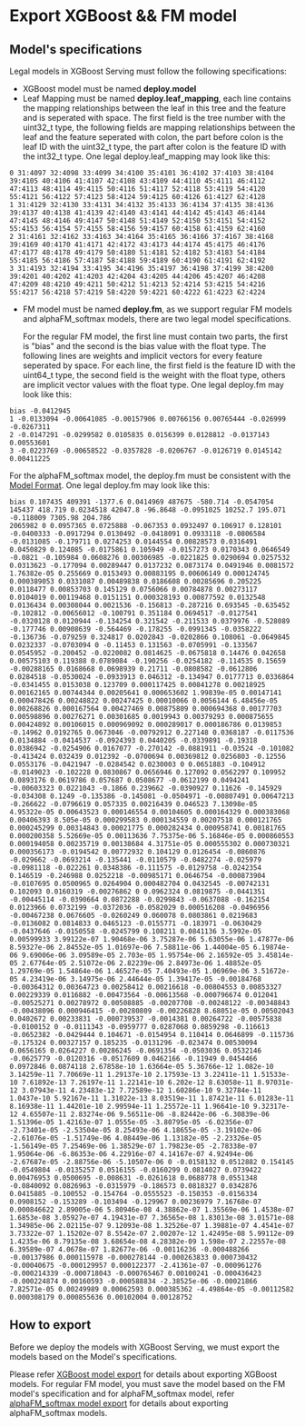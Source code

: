 # Export XGBoost && FM model

## Model's specifications

Legal models in XGBoost Serving must follow the following specifications:

- XGBoost model must be named **deploy.model**
- Leaf Mapping must be named **deploy.leaf_mapping**, each line contains the mapping relationships between the leaf in this tree and the feature and is seperated with space. The first field is the tree number with the uint32_t type, the following fields are mapping relationships between the leaf and the feature seperated with colon, the part before colon is the leaf ID with the uint32_t type, the part after colon is the feature ID with the int32_t type.
  One legal deploy.leaf_mapping may look like this:

```
0 31:4097 32:4098 33:4099 34:4100 35:4101 36:4102 37:4103 38:4104 39:4105 40:4106 41:4107 42:4108 43:4109 44:4110 45:4111 46:4112 47:4113 48:4114 49:4115 50:4116 51:4117 52:4118 53:4119 54:4120 55:4121 56:4122 57:4123 58:4124 59:4125 60:4126 61:4127 62:4128
1 31:4129 32:4130 33:4131 34:4132 35:4133 36:4134 37:4135 38:4136 39:4137 40:4138 41:4139 42:4140 43:4141 44:4142 45:4143 46:4144 47:4145 48:4146 49:4147 50:4148 51:4149 52:4150 53:4151 54:4152 55:4153 56:4154 57:4155 58:4156 59:4157 60:4158 61:4159 62:4160
2 31:4161 32:4162 33:4163 34:4164 35:4165 36:4166 37:4167 38:4168 39:4169 40:4170 41:4171 42:4172 43:4173 44:4174 45:4175 46:4176 47:4177 48:4178 49:4179 50:4180 51:4181 52:4182 53:4183 54:4184 55:4185 56:4186 57:4187 58:4188 59:4189 60:4190 61:4191 62:4192
3 31:4193 32:4194 33:4195 34:4196 35:4197 36:4198 37:4199 38:4200 39:4201 40:4202 41:4203 42:4204 43:4205 44:4206 45:4207 46:4208 47:4209 48:4210 49:4211 50:4212 51:4213 52:4214 53:4215 54:4216 55:4217 56:4218 57:4219 58:4220 59:4221 60:4222 61:4223 62:4224
```

- FM model must be named **deploy.fm**, as we support regular FM models and alphaFM_softmax models, there are two legal model specifications.

  For the regular FM model, the first line must contain two parts, the first is "bias" and the second is the bias value with the float type. The following lines are weights and implicit vectors for every feature seperated by space. For each line, the first field is the feature ID with the uint64_t type, the second field is the weight with the float type, others are implicit vector values with the float type. One legal deploy.fm may look like this:

```
bias -0.0412945
1 -0.0133094 -0.00641085 -0.00157906 0.00766156 0.00765444 -0.026999 -0.0267311
2 -0.0147291 -0.0299582 0.0105835 0.0156399 0.0128812 -0.0137143 0.00553601
3 -0.0223769 -0.00658522 -0.0357828 -0.0206767 -0.0126719 0.0145142 0.00411225
  ```

  For the alphaFM_softmax model, the deploy.fm must be consistent with the [Model Format](https://github.com/CastellanZhang/alphaFM_softmax#%E6%A8%A1%E5%9E%8B%E6%96%87%E4%BB%B6%E6%A0%BC%E5%BC%8F).
  One legal deploy.fm may look like this:

```
bias 0.107435 409391 -1377.6 0.0414969 487675 -580.714 -0.0547054 145437 418.719 0.0234518 42047.8 -96.8648 -0.0951025 10252.7 195.071 -0.118009 7305.98 204.786
2065982 0 0.0957365 0.0725888 -0.067353 0.0932497 0.106917 0.128101 -0.0400333 -0.0917294 0.0130492 -0.0418091 0.0933118 -0.0806584 -0.0131085 -0.179711 0.0274253 0.0144554 0.00828573 0.0316491 0.0450829 0.124085 -0.0175861 0.105949 -0.0157273 0.0170343 0.0646549 -0.0821 -0.105984 0.0608276 0.00306985 -0.0221825 0.0290694 0.0257532 0.0313623 -0.177094 0.00289447 0.0137232 0.0873174 0.0491946 0.0081572 1.76382e-05 0.255669 0.0153493 0.00883195 0.00606149 0.000124745 0.000389053 0.0331087 0.00489838 0.0186608 0.00285696 0.205225 0.0118477 0.00853703 0.145129 0.0756066 0.00784878 0.00273117 0.0104019 0.00119468 0.0151151 0.000328193 0.00877592 0.0132548 0.0136434 0.00308044 0.0021536 -0.156813 -0.287216 0.693545 -0.635452 -0.102812 -0.00656012 -0.100791 0.351184 0.0694517 -0.0127541 -0.0320128 0.0120944 -0.134254 0.321542 -0.211533 0.0379976 -0.528089 -0.177746 0.00908639 -0.564469 -0.178255 -0.0991345 -0.0358222 -0.136736 -0.079259 0.324817 0.0202843 -0.0202866 0.108061 -0.0649845 0.0232337 -0.0703094 0 -0.11453 0.131563 -0.0705991 -0.133567 0.0545952 -0.200452 -0.0220082 0.0814625 -0.0675818 0.14476 0.042658 0.00575103 0.119388 0.0789084 -0.190256 -0.0254182 -0.114535 0.15659 -0.00288165 0.0168668 0.0698939 0.21711 -0.0808582 -0.0612806 0.0284518 -0.0530024 -0.0933913 0.046312 -0.134947 0.0177713 0.0336864 -0.0341455 0.0153038 0.123709 0.000117425 0.00841278 0.00218925 0.00162165 0.00744344 0.00205641 0.000653602 1.99839e-05 0.00147141 0.000478426 0.00248822 0.00247425 0.00010066 0.0056144 6.48456e-05 0.00268826 0.000167564 0.00427469 0.00875809 0.000694368 0.00177703 0.00598896 0.00276271 0.00301685 0.0019943 0.00379293 0.000875655 0.00424892 0.00106015 0.000969092 0.000289017 0.000186786 0.0139853 -0.14962 0.0192765 0.0673046 -0.00792912 0.227148 0.0368187 -0.0117536 0.0134884 -0.0414537 -0.0924393 0.0440205 -0.0339891 -0.19318 0.0386942 -0.0254906 0.0167077 -0.270142 -0.0881911 -0.03524 -0.101082 -0.413424 0.032439 0.012392 -0.0700694 0.00369812 0.0256803 -0.12556 0.0553176 -0.0421947 -0.0284542 0.0230003 0 0.0651883 -0.104912 -0.0149023 -0.102228 0.0830867 0.0656946 0.127092 0.0562297 0.109952 0.0893176 0.0619786 0.057687 0.0508677 -0.0612199 0.0494241 -0.00603323 0.0221043 -0.1866 0.239662 -0.0390927 0.11626 -0.145929 -0.034308 0.1249 -0.135386 -0.145081 -0.0504971 -0.00807491 0.00647213 -0.266622 -0.0796619 0.057335 0.00216439 0.046523 7.13098e-05 4.95322e-05 0.00643523 0.000146554 0.00104605 0.000164329 0.000383068 0.00406393 8.505e-05 0.000299583 0.000134559 0.00207518 0.000121765 0.000245299 0.00314843 0.00021775 0.000282434 0.000958741 0.00181765 0.000200358 5.52669e-05 0.00113636 7.75375e-06 5.16846e-05 0.000860553 0.000194058 0.00235719 0.00138684 4.31751e-05 0.000555302 0.000730321 0.000356173 -0.0194542 0.00772932 0.104129 0.0126454 -0.0860876 -0.029662 -0.0693214 -0.135441 -0.0110579 -0.0482274 -0.025979 -0.0981118 -0.022261 0.0348386 -0.111575 -0.0129758 -0.0242354 0.146519 -0.246988 0.0252218 -0.00985171 0.0646754 -0.000873904 -0.0107695 0.0500965 0.0264904 0.000482704 0.0432545 -0.00742131 0.102093 0.0160319 -0.00276862 0 0.0962324 0.0819875 -0.0441351 -0.00445114 -0.0390664 0.0872288 -0.0299843 -0.0637088 -0.162154 0.0123966 0.0732199 -0.0372036 -0.0582029 0.000516208 -0.0496956 -0.00467238 0.0676605 -0.0260249 0.060078 0.0803861 0.0219683 -0.0136082 0.0814833 0.0465123 -0.0155771 -0.183971 -0.0630429 -0.0437646 -0.0150558 -0.0245799 0.108211 0.0841136 3.5992e-05 0.00599933 3.99122e-07 1.90468e-06 3.75287e-06 5.63055e-06 1.47877e-06 8.59327e-06 2.84552e-05 1.01697e-06 7.58811e-06 1.44004e-05 6.19874e-06 9.69006e-06 3.09589e-05 2.703e-05 1.95754e-06 2.16592e-05 3.45814e-05 2.67764e-05 2.51072e-06 2.82239e-06 2.84973e-06 1.48852e-05 1.29769e-05 1.54864e-06 1.46527e-05 7.40493e-05 1.06969e-06 3.51672e-05 4.23419e-06 3.14975e-06 2.44644e-05 1.39417e-05 -0.00184768 -0.00364312 0.00364723 0.00258412 0.00216618 -0.00804553 0.00853327 0.00229339 0.0116882 -0.00473564 -0.00613568 -0.000796674 0.012041 -0.00525271 0.00278972 0.00508885 -0.00207708 -0.00248122 -0.00348843 -0.00438096 0.000946415 -0.00280809 -0.00226828 8.68051e-05 0.00502043 0.0402672 0.00233831 -0.000739537 -0.0014381 0.00264722 -0.00575838 -0.0100152 0 -0.0111343 -0.0959777 0.0287068 0.0859298 -0.116613 -0.0652382 -0.0429444 0.104671 -0.0154954 0.110414 0.0646899 -0.115736 -0.175324 0.00327157 0.185235 -0.0131296 -0.023474 0.00530094 0.0656165 0.0264227 0.00286245 -0.0691354 -0.0503036 0.0532146 -0.0625779 -0.0120316 -0.0517609 0.0462166 -0.11949 0.0454466 0.0972846 0.0874118 2.67858e-10 1.63664e-05 5.36766e-12 1.082e-10 3.14259e-11 7.70669e-11 1.29137e-10 2.17593e-13 3.22411e-11 1.51533e-10 7.61892e-13 7.26197e-11 1.22141e-10 6.202e-12 8.63058e-11 8.97031e-12 3.07943e-11 4.23483e-12 7.72589e-12 1.60286e-10 9.32784e-11 1.0437e-10 5.92167e-11 1.31022e-13 8.03519e-11 1.87421e-11 6.01283e-11 8.16938e-11 1.44201e-10 2.99594e-11 1.25572e-11 1.96641e-10 9.32317e-12 4.65507e-11 2.83274e-06 9.56511e-06 -8.82442e-06 -6.30839e-06 1.51396e-05 1.42163e-07 1.0555e-05 -3.80795e-05 -6.02356e-07 -2.73401e-05 -2.53504e-05 8.25493e-06 4.18655e-05 -3.19102e-06 -2.61076e-05 -1.51749e-06 4.08449e-06 1.13182e-05 -2.23326e-05 -1.56149e-05 7.25469e-06 1.38529e-07 1.79823e-05 -2.78338e-07 1.95064e-06 -6.86353e-06 4.22916e-07 4.14167e-07 4.92494e-06 -2.67687e-05 -2.88756e-06 -5.10507e-06 0 -0.0158132 0.0512882 0.154145 -0.0549804 -0.0135257 0.0516155 -0.0160299 0.0814027 0.0739422 0.00476953 0.0500695 -0.008631 -0.0261618 0.0688778 0.0551348 -0.0840092 0.0826963 -0.0315979 -0.186573 0.0818327 0.0342876 0.0415885 -0.100552 -0.154764 -0.0555523 -0.150353 -0.0156334 0.0908152 -0.153289 -0.103494 -0.129967 0.00236979 7.16768e-07 0.000846622 2.89005e-06 5.80946e-08 4.38862e-07 1.35569e-06 1.4538e-07 1.6853e-08 3.05927e-07 4.19431e-07 7.36565e-08 1.83013e-08 3.01571e-08 1.34985e-06 2.02115e-07 9.12093e-08 1.32526e-07 1.39881e-07 4.4541e-07 3.73322e-07 1.15202e-07 8.5542e-07 2.00207e-12 1.42495e-08 5.99112e-09 1.4235e-06 8.79135e-08 3.68654e-08 4.28382e-09 1.598e-07 2.22557e-08 6.39589e-07 4.0678e-07 1.82677e-06 -0.00116236 -0.000488266 -0.00137986 0.000115978 -0.000278144 -0.000263833 0.000730432 -0.00040675 -0.000129957 0.000122377 -2.41361e-07 -0.000961276 -0.000214339 -0.000718043 -0.000765467 0.00100241 -0.000436423 -0.000224874 0.00160593 -0.000588834 -2.38525e-06 -0.00021866 7.82571e-05 0.00249989 0.00062593 0.000385362 -4.49864e-05 -0.00112582 0.000308179 0.000855636 0.00102004 0.00128752
```

## How to export

Before we deploy the models with XGBoost Serving, we must export the models based on the Model's specifications.

Please refer [XGBoost model export](https://xgboost.readthedocs.io/en/latest/tutorials/saving_model.html) for details about exporting XGBoost models. For regular FM model, you must save the model based on the FM model's specification and for alphaFM_softmax model, refer [alphaFM_softmax model export](https://github.com/CastellanZhang/alphaFM_softmax#%E6%A8%A1%E5%9E%8B%E6%96%87%E4%BB%B6%E6%A0%BC%E5%BC%8F) for details about exporting alphaFM_softmax models.
